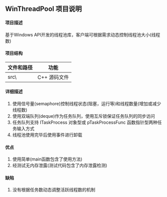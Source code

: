 ## WinThreadPool 项目说明

#### 项目描述
  基于Windows API开发的线程池库，客户端可根据需求动态控制线程池大小(线程数)

#### 项目结构
   文件和路径 | 功能
   -----------|-----------
   src\ | C++ 源码文件
  
#### 详细描述
  1. 使用信号量(semaphore)控制线程状态(阻塞，运行等)和线程数量(增加或减少线程数)
  2. 使用双端队列(deque)作为任务队列，使用互斥锁保证任务队列的同步访问
  3. 任务队列支持 ITaskProcess 对象型或 pTaskProcessFunc 函数指针型两种任务输入方式
  4. 线程池使用完毕后使用事件进行卸载
  
#### 优点
  1. 使用简单(main函数包含了使用方法)
  2. 经测试无内存泄露(测试代码包含了内存泄露检测)
  
#### 缺陷
  1. 没有根据任务数动态调整活跃线程数的机制
